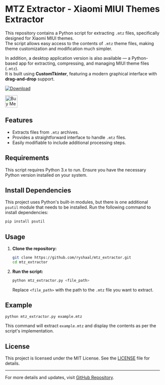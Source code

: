 
# MTZ Extractor - Xiaomi MIUI Themes Extractor

This repository contains a Python script for extracting `.mtz` files, specifically designed for Xiaomi MIUI themes.  
The script allows easy access to the contents of `.mtz` theme files, making theme customization and modification much simpler.

In addition, a desktop application version is also available — a Python-based app for extracting, compressing, and managing MIUI theme files (`.mtz`).  
It is built using **CustomTkinter**, featuring a modern graphical interface with **drag-and-drop** support.

[![Download](https://img.shields.io/badge/Download%20MTZ_Extractor-v2.0-blue?style=for-the-badge&logo=windows)](https://github.com/ryshaal/mtz_extractor/releases/download/v2.0/MTZ_Extractor.exe)

<a href='https://ko-fi.com/riyhsal/5' target='_blank'><img height='40' style='border:0px;height:40px;' src='https://storage.ko-fi.com/cdn/kofi2.png?v=6' border='0' alt='Buy Me a Coffee at ko-fi.com' /></a>


## Features

- Extracts files from `.mtz` archives.
- Provides a straightforward interface to handle `.mtz` files.
- Easily modifiable to include additional processing steps.

## Requirements

This script requires Python 3.x to run. Ensure you have the necessary Python version installed on your system.

## Install Dependencies

This project uses Python's built-in modules, but there is one additional `psutil` module that needs to be installed. Run the following command to install dependencies:

```bash
pip install psutil
```

## Usage

1. **Clone the repository:**
   ```bash
   git clone https://github.com/ryshaal/mtz_extractor.git
   cd mtz_extractor
   ```

2. **Run the script:**
   ```bash
   python mtz_extractor.py <file_path>
   ```

   Replace `<file_path>` with the path to the `.mtz` file you want to extract.

## Example

```bash
python mtz_extractor.py example.mtz
```

This command will extract `example.mtz` and display the contents as per the script's implementation.

## License

This project is licensed under the MIT License. See the [LICENSE](LICENSE) file for details.

---

For more details and updates, visit [GitHub Repository](https://github.com/ryshaal).
